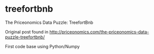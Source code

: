 # treefortbnb
The Priceonomics Data Puzzle: TreefortBnb

Original post found in http://priceonomics.com/the-priceonomics-data-puzzle-treefortbnb/

First code base using Python/Numpy


